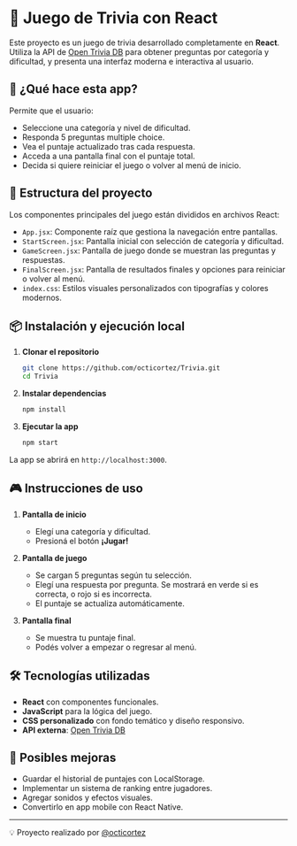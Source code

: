# 🧠 Juego de Trivia con React

Este proyecto es un juego de trivia desarrollado completamente en **React**. Utiliza la API de [Open Trivia DB](https://opentdb.com/) para obtener preguntas por categoría y dificultad, y presenta una interfaz moderna e interactiva al usuario.

## 🚀 ¿Qué hace esta app?

Permite que el usuario:
- Seleccione una categoría y nivel de dificultad.
- Responda 5 preguntas multiple choice.
- Vea el puntaje actualizado tras cada respuesta.
- Acceda a una pantalla final con el puntaje total.
- Decida si quiere reiniciar el juego o volver al menú de inicio.

## 🧩 Estructura del proyecto

Los componentes principales del juego están divididos en archivos React:

- `App.jsx`: Componente raíz que gestiona la navegación entre pantallas.
- `StartScreen.jsx`: Pantalla inicial con selección de categoría y dificultad.
- `GameScreen.jsx`: Pantalla de juego donde se muestran las preguntas y respuestas.
- `FinalScreen.jsx`: Pantalla de resultados finales y opciones para reiniciar o volver al menú.
- `index.css`: Estilos visuales personalizados con tipografías y colores modernos.

## 📦 Instalación y ejecución local

1. **Clonar el repositorio**
   ```bash
   git clone https://github.com/octicortez/Trivia.git
   cd Trivia
   ```

2. **Instalar dependencias**
   ```bash
   npm install
   ```

3. **Ejecutar la app**
   ```bash
   npm start
   ```

La app se abrirá en `http://localhost:3000`.

## 🎮 Instrucciones de uso

1. **Pantalla de inicio**
   - Elegí una categoría y dificultad.
   - Presioná el botón **¡Jugar!**

2. **Pantalla de juego**
   - Se cargan 5 preguntas según tu selección.
   - Elegí una respuesta por pregunta. Se mostrará en verde si es correcta, o rojo si es incorrecta.
   - El puntaje se actualiza automáticamente.

3. **Pantalla final**
   - Se muestra tu puntaje final.
   - Podés volver a empezar o regresar al menú.

## 🛠️ Tecnologías utilizadas

- **React** con componentes funcionales.
- **JavaScript** para la lógica del juego.
- **CSS personalizado** con fondo temático y diseño responsivo.
- **API externa**: [Open Trivia DB](https://opentdb.com/)

## 🌱 Posibles mejoras

- Guardar el historial de puntajes con LocalStorage.
- Implementar un sistema de ranking entre jugadores.
- Agregar sonidos y efectos visuales.
- Convertirlo en app mobile con React Native.

---

💡 Proyecto realizado por [@octicortez](https://github.com/octicortez)
